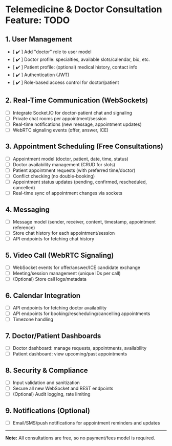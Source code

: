 # Telemedicine & Doctor Consultation Feature: TODO

## 1. User Management
- [ ✔️ ] Add "doctor" role to user model
- [ ✔️ ] Doctor profile: specialties, available slots/calendar, bio, etc.
- [ ✔️ ] Patient profile: (optional) medical history, contact info
- [ ✔️ ] Authentication (JWT)
- [ ✔️ ] Role-based access control for doctor/patient

## 2. Real-Time Communication (WebSockets)
- [ ] Integrate Socket.IO for doctor-patient chat and signaling
- [ ] Private chat rooms per appointment/session
- [ ] Real-time notifications (new message, appointment updates)
- [ ] WebRTC signaling events (offer, answer, ICE)

## 3. Appointment Scheduling (Free Consultations)
- [ ] Appointment model (doctor, patient, date, time, status)
- [ ] Doctor availability management (CRUD for slots)
- [ ] Patient appointment requests (with preferred time/doctor)
- [ ] Conflict checking (no double-booking)
- [ ] Appointment status updates (pending, confirmed, rescheduled, cancelled)
- [ ] Real-time sync of appointment changes via sockets

## 4. Messaging
- [ ] Message model (sender, receiver, content, timestamp, appointment reference)
- [ ] Store chat history for each appointment/session
- [ ] API endpoints for fetching chat history

## 5. Video Call (WebRTC Signaling)
- [ ] WebSocket events for offer/answer/ICE candidate exchange
- [ ] Meeting/session management (unique IDs per call)
- [ ] (Optional) Store call logs/metadata

## 6. Calendar Integration
- [ ] API endpoints for fetching doctor availability
- [ ] API endpoints for booking/rescheduling/cancelling appointments
- [ ] Timezone handling

## 7. Doctor/Patient Dashboards
- [ ] Doctor dashboard: manage requests, appointments, availability
- [ ] Patient dashboard: view upcoming/past appointments

## 8. Security & Compliance
- [ ] Input validation and sanitization
- [ ] Secure all new WebSocket and REST endpoints
- [ ] (Optional) Audit logging, rate limiting

## 9. Notifications (Optional)
- [ ] Email/SMS/push notifications for appointment reminders and updates

---

**Note:** All consultations are free, so no payment/fees model is required.
